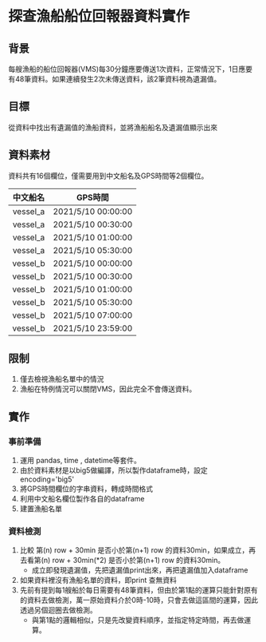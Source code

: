 # 探查漁船船位回報器資料實作

## **背景**
每艘漁船的船位回報器(VMS)每30分鐘應要傳送1次資料，正常情況下，1日應要有48筆資料。如果連續發生2次未傳送資料，該2筆資料視為遺漏值。

## **目標**
從資料中找出有遺漏值的漁船資料，並將漁船船名及遺漏值顯示出來

## **資料素材**
資料共有16個欄位，僅需要用到中文船名及GPS時間等2個欄位。

中文船名|GPS時間
|:----:|:---:|
vessel_a|2021/5/10 00:00:00|
vessel_a|2021/5/10 00:30:00|
vessel_a|2021/5/10 01:00:00|
vessel_a|2021/5/10 05:30:00|
vessel_b|2021/5/10 00:00:00|
vessel_b|2021/5/10 00:30:00|
vessel_b|2021/5/10 01:00:00|
vessel_b|2021/5/10 05:30:00|
vessel_b|2021/5/10 07:00:00|
vessel_b|2021/5/10 23:59:00|

## **限制**
1. 僅去檢視漁船名單中的情況
2. 漁船在特例情況可以關閉VMS，因此完全不會傳送資料。

## **實作**
### 事前準備
1. 運用 pandas, time , datetime等套件。
2. 由於資料素材是以big5做編譯，所以製作dataframe時，設定encoding='big5'
3. 將GPS時間欄位的字串資料，轉成時間格式
4. 利用中文船名欄位製作各自的dataframe
5. 建置漁船名單

### 資料檢測
1. 比較 第(n) row + 30min 是否小於第(n+1) row 的資料30min，如果成立，再去看第(n) row + 30min(*2) 是否小於第(n+1) row 的資料30min。
    - 成立即發現遺漏值，先把遺漏值print出來，再把遺漏值加入dataframe
2. 如果資料裡沒有漁船名單的資料，即print 查無資料
3. 先前有提到每1艘船於每日需要有48筆資料，但由於第1點的運算只能針對原有的資料去做檢測，萬一原始資料介於0時-10時，只會去做這區間的運算，因此透過另個迴圈去做檢測。
    - 與第1點的邏輯相似，只是先改變資料順序，並指定特定時間，再去做運算。
